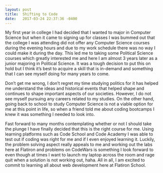```yaml
---
layout: post
title:  Shifting to Code
date:   2017-03-24 22:37:36 -0400
---
```



  My first year in college I had decided that I wanted to major in Computer Science but when it came to signing up for classes I was bummed out that the college I was attending did not offer any Computer Science courses during the evening hours and due to my work schedule there was no way I could make it during the day. This led me to taking some Political Science courses which greatly interested me and here I am almost 3 years later as a junior majoring in Political Science. It was a tough decision to put this on hold but I think it’s best to acquire a skill that is in-demand and something that I can see myself doing for many years to come. 
  
Don’t get me wrong, I don’t regret my time studying politics for it has helped me understand the ideas and historical events that helped shape and continues to shape important aspects of our societies. However, I do not see myself pursuing any careers related to my studies. On the other hand, going back to school to study Computer Science is not a viable option for me at this point in life, so when a friend told me about coding bootcamps I knew it was something I needed to look into.
  
Fast forward to many months contemplating whether or not I should take the plunge I have finally decided that this is the right course for me. Using learning platforms such as Code School and Code Academy I was able to test out if coding was right for me and if I even enjoyed learning it. Luckily, the problem solving aspect really appeals to me and working out the labs here at Flatiron and problems on CodeWars is something I look forward to even though at times I want to launch my laptop across the room and rage quit when a solution is not working out, haha. All in all, I am excited to commit to learning all about web development here at Flatiron School.
